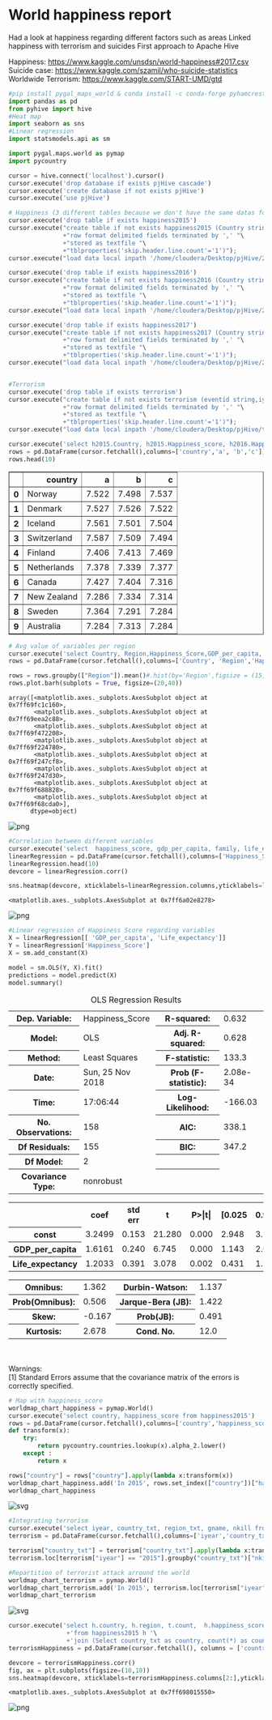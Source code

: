 # World happiness report

Had a look at happiness regarding different factors such as areas
Linked happiness with terrorism and suicides
First approach to Apache Hive

Happiness: https://www.kaggle.com/unsdsn/world-happiness#2017.csv
Suicide case: https://www.kaggle.com/szamil/who-suicide-statistics
Worldwide Terrorism: https://www.kaggle.com/START-UMD/gtd


```python
#pip install pygal_maps_world & conda install -c conda-forge pyhamcrest  & pip install cairosvg & pycountry
import pandas as pd
from pyhive import hive
#Heat map
import seaborn as sns 
#Linear regression
import statsmodels.api as sm

import pygal.maps.world as pymap
import pycountry
```


```python
cursor = hive.connect('localhost').cursor()
cursor.execute('drop database if exists pjHive cascade')
cursor.execute('create database if not exists pjHive')
cursor.execute('use pjHive')
```


```python
# Happiness (3 different tables because we don't have the same datas for each year)
cursor.execute('drop table if exists happiness2015')
cursor.execute("create table if not exists happiness2015 (Country string,Region string,Happiness_Rank int,Happiness_Score float,Standard_Error float,GDP_Per_Capita float,Family float,Life_Expectancy float,Freedom float,Government_Corruption float,Generosity float,Dystopia_Residual float) "\
               +"row format delimited fields terminated by ',' "\
               +"stored as textfile "\
               +"tblproperties('skip.header.line.count'='1')");
cursor.execute("load data local inpath '/home/cloudera/Desktop/pjHive/2015.csv' into table happiness2015")

cursor.execute('drop table if exists happiness2016')
cursor.execute("create table if not exists happiness2016 (Country string,Region string,Happiness_Rank int,Happiness_Score float,Lower_Confidence_Interval float,Upper_Confidence_Interval float,GDP_per_Capita float,Family float,Life_Expectancy float,Freedom float,Government_Corruption float,Generosity float,Dystopia_Residual float) "\
               +"row format delimited fields terminated by ',' "\
               +"stored as textfile "\
               +"tblproperties('skip.header.line.count'='1')");
cursor.execute("load data local inpath '/home/cloudera/Desktop/pjHive/2016.csv' into table happiness2016")

cursor.execute('drop table if exists happiness2017')
cursor.execute("create table if not exists happiness2017 (Country string,Happiness_Rank int ,Happiness_Score float,Whisker_high float,Whisker_low float,GDP_per_Capita float,Family float,Life_Expectancy float,Freedom float,Generosity float,Government_Corruption float,Dystopia_Residual float) "\
               +"row format delimited fields terminated by ',' "\
               +"stored as textfile "\
               +"tblproperties('skip.header.line.count'='1')");
cursor.execute("load data local inpath '/home/cloudera/Desktop/pjHive/2017.csv' into table happiness2017")


#Terrorism
cursor.execute('drop table if exists terrorism')
cursor.execute("create table if not exists terrorism (eventid string,iyear string,imonth string,iday string,approxdate string,extend string,resolution string,country string,country_txt string,region string,region_txt string,provstate string,city string,latitude string,longitude string,specificity string,vicinity string,location string,summary string,crit1 string,crit2 string,crit3 string,doubtterr string,alternative string,alternative_txt string,multiple string,success string,suicide string,attacktype1 string,attacktype1_txt string,attacktype2 string,attacktype2_txt string,attacktype3 string,attacktype3_txt string,targtype1 string,targtype1_txt string,targsubtype1 string,targsubtype1_txt string,corp1 string,target1 string,natlty1 string,natlty1_txt string,targtype2 string,targtype2_txt string,targsubtype2 string,targsubtype2_txt string,corp2 string,target2 string,natlty2 string,natlty2_txt string,targtype3 string,targtype3_txt string,targsubtype3 string,targsubtype3_txt string,corp3 string,target3 string,natlty3 string,natlty3_txt string,gname string,gsubname string,gname2 string,gsubname2 string,gname3 string,gsubname3 string,motive string,guncertain1 string,guncertain2 string,guncertain3 string,individual string,nperps string,nperpcap string,claimed string,claimmode string,claimmode_txt string,claim2 string,claimmode2 string,claimmode2_txt string,claim3 string,claimmode3 string,claimmode3_txt string,compclaim string,weaptype1 string,weaptype1_txt string,weapsubtype1 string,weapsubtype1_txt string,weaptype2 string,weaptype2_txt string,weapsubtype2 string,weapsubtype2_txt string,weaptype3 string,weaptype3_txt string,weapsubtype3 string,weapsubtype3_txt string,weaptype4 string,weaptype4_txt string,weapsubtype4 string,weapsubtype4_txt string,weapdetail string,nkill string,nkillus string,nkillter string,nwound string,nwoundus string,nwoundte string,property string,propextent string,propextent_txt string,propvalue string,propcomment string,ishostkid string,nhostkid string,nhostkidus string,nhours string,ndays string,divert string,kidhijcountry string,ransom string,ransomamt string,ransomamtus string,ransompaid string,ransompaidus string,ransomnote string,hostkidoutcome string,hostkidoutcome_txt string,nreleased string,addnotes string,scite1 string,scite2 string,scite3 string,dbsource string,INT_LOG string,INT_IDEO string,INT_MISC string,INT_ANY string,related string) "\
               +"row format delimited fields terminated by ',' "\
               +"stored as textfile "\
               +"tblproperties('skip.header.line.count'='1')");
cursor.execute("load data local inpath '/home/cloudera/Desktop/pjHive/terrorism.csv' into table terrorism")

```


```python
cursor.execute('select h2015.Country, h2015.Happiness_score, h2016.Happiness_score,h2017.Happiness_score from happiness2015 h2015 join happiness2016 h2016 on h2016.Country = h2015.Country join happiness2017 h2017 on h2017.Country = h2015.Country')
rows = pd.DataFrame(cursor.fetchall(),columns=['country','a', 'b','c'])
rows.head(10)
```




<div>
<style scoped>
    .dataframe tbody tr th:only-of-type {
        vertical-align: middle;
    }

    .dataframe tbody tr th {
        vertical-align: top;
    }

    .dataframe thead th {
        text-align: right;
    }
</style>
<table border="1" class="dataframe">
  <thead>
    <tr style="text-align: right;">
      <th></th>
      <th>country</th>
      <th>a</th>
      <th>b</th>
      <th>c</th>
    </tr>
  </thead>
  <tbody>
    <tr>
      <th>0</th>
      <td>Norway</td>
      <td>7.522</td>
      <td>7.498</td>
      <td>7.537</td>
    </tr>
    <tr>
      <th>1</th>
      <td>Denmark</td>
      <td>7.527</td>
      <td>7.526</td>
      <td>7.522</td>
    </tr>
    <tr>
      <th>2</th>
      <td>Iceland</td>
      <td>7.561</td>
      <td>7.501</td>
      <td>7.504</td>
    </tr>
    <tr>
      <th>3</th>
      <td>Switzerland</td>
      <td>7.587</td>
      <td>7.509</td>
      <td>7.494</td>
    </tr>
    <tr>
      <th>4</th>
      <td>Finland</td>
      <td>7.406</td>
      <td>7.413</td>
      <td>7.469</td>
    </tr>
    <tr>
      <th>5</th>
      <td>Netherlands</td>
      <td>7.378</td>
      <td>7.339</td>
      <td>7.377</td>
    </tr>
    <tr>
      <th>6</th>
      <td>Canada</td>
      <td>7.427</td>
      <td>7.404</td>
      <td>7.316</td>
    </tr>
    <tr>
      <th>7</th>
      <td>New Zealand</td>
      <td>7.286</td>
      <td>7.334</td>
      <td>7.314</td>
    </tr>
    <tr>
      <th>8</th>
      <td>Sweden</td>
      <td>7.364</td>
      <td>7.291</td>
      <td>7.284</td>
    </tr>
    <tr>
      <th>9</th>
      <td>Australia</td>
      <td>7.284</td>
      <td>7.313</td>
      <td>7.284</td>
    </tr>
  </tbody>
</table>
</div>




```python
# Avg value of variables per region
cursor.execute('select Country, Region,Happiness_Score,GDP_per_capita, Family, Life_expectancy, Freedom, Generosity, Government_Corruption,Dystopia_Residual from happiness2015')
rows = pd.DataFrame(cursor.fetchall(),columns=['Country', 'Region','Happiness_Score','GDP_per_capita', 'Family', 'Life_expectancy', 'Freedom', 'Generosity', 'Government_Corruption','Dystopia_Residual'])

rows = rows.groupby(["Region"]).mean()#.hist(by='Region',figsize = (15,20))
rows.plot.barh(subplots = True, figsize=(20,40))
```




    array([<matplotlib.axes._subplots.AxesSubplot object at 0x7ff69fc1c160>,
           <matplotlib.axes._subplots.AxesSubplot object at 0x7ff69eea2c88>,
           <matplotlib.axes._subplots.AxesSubplot object at 0x7ff69f472208>,
           <matplotlib.axes._subplots.AxesSubplot object at 0x7ff69f224780>,
           <matplotlib.axes._subplots.AxesSubplot object at 0x7ff69f247cf8>,
           <matplotlib.axes._subplots.AxesSubplot object at 0x7ff69f247d30>,
           <matplotlib.axes._subplots.AxesSubplot object at 0x7ff69f688828>,
           <matplotlib.axes._subplots.AxesSubplot object at 0x7ff69f68cda0>],
          dtype=object)




![png](output_5_1.png)



```python
#Correlation between different variables
cursor.execute('select  happiness_score, gdp_per_capita, family, life_expectancy, freedom, generosity, government_corruption,dystopia_residual from happiness2015')
linearRegression = pd.DataFrame(cursor.fetchall(),columns=['Happiness_Score', 'GDP_per_capita', 'Family', 'Life_expectancy', 'Freedom', 'Generosity', 'Government_Corruption','Dystopia_Residual'])
linearRegression.head(10)
devcore = linearRegression.corr()

sns.heatmap(devcore, xticklabels=linearRegression.columns,yticklabels=linearRegression.columns,annot=True)
```




    <matplotlib.axes._subplots.AxesSubplot at 0x7ff6a02e8278>




![png](output_6_1.png)



```python
#Linear regression of Happiness Score regarding variables
X = linearRegression[[ 'GDP_per_capita', 'Life_expectancy']]
Y = linearRegression['Happiness_Score']
X = sm.add_constant(X)

model = sm.OLS(Y, X).fit()
predictions = model.predict(X)
model.summary()
```




<table class="simpletable">
<caption>OLS Regression Results</caption>
<tr>
  <th>Dep. Variable:</th>     <td>Happiness_Score</td> <th>  R-squared:         </th> <td>   0.632</td>
</tr>
<tr>
  <th>Model:</th>                   <td>OLS</td>       <th>  Adj. R-squared:    </th> <td>   0.628</td>
</tr>
<tr>
  <th>Method:</th>             <td>Least Squares</td>  <th>  F-statistic:       </th> <td>   133.3</td>
</tr>
<tr>
  <th>Date:</th>             <td>Sun, 25 Nov 2018</td> <th>  Prob (F-statistic):</th> <td>2.08e-34</td>
</tr>
<tr>
  <th>Time:</th>                 <td>17:06:44</td>     <th>  Log-Likelihood:    </th> <td> -166.03</td>
</tr>
<tr>
  <th>No. Observations:</th>      <td>   158</td>      <th>  AIC:               </th> <td>   338.1</td>
</tr>
<tr>
  <th>Df Residuals:</th>          <td>   155</td>      <th>  BIC:               </th> <td>   347.2</td>
</tr>
<tr>
  <th>Df Model:</th>              <td>     2</td>      <th>                     </th>     <td> </td>   
</tr>
<tr>
  <th>Covariance Type:</th>      <td>nonrobust</td>    <th>                     </th>     <td> </td>   
</tr>
</table>
<table class="simpletable">
<tr>
         <td></td>            <th>coef</th>     <th>std err</th>      <th>t</th>      <th>P>|t|</th>  <th>[0.025</th>    <th>0.975]</th>  
</tr>
<tr>
  <th>const</th>           <td>    3.2499</td> <td>    0.153</td> <td>   21.280</td> <td> 0.000</td> <td>    2.948</td> <td>    3.552</td>
</tr>
<tr>
  <th>GDP_per_capita</th>  <td>    1.6161</td> <td>    0.240</td> <td>    6.745</td> <td> 0.000</td> <td>    1.143</td> <td>    2.089</td>
</tr>
<tr>
  <th>Life_expectancy</th> <td>    1.2033</td> <td>    0.391</td> <td>    3.078</td> <td> 0.002</td> <td>    0.431</td> <td>    1.975</td>
</tr>
</table>
<table class="simpletable">
<tr>
  <th>Omnibus:</th>       <td> 1.362</td> <th>  Durbin-Watson:     </th> <td>   1.137</td>
</tr>
<tr>
  <th>Prob(Omnibus):</th> <td> 0.506</td> <th>  Jarque-Bera (JB):  </th> <td>   1.422</td>
</tr>
<tr>
  <th>Skew:</th>          <td>-0.167</td> <th>  Prob(JB):          </th> <td>   0.491</td>
</tr>
<tr>
  <th>Kurtosis:</th>      <td> 2.678</td> <th>  Cond. No.          </th> <td>    12.0</td>
</tr>
</table><br/><br/>Warnings:<br/>[1] Standard Errors assume that the covariance matrix of the errors is correctly specified.




```python
# Map with happiness_score
worldmap_chart_happiness = pymap.World()
cursor.execute('select country, happiness_score from happiness2015')
rows = pd.DataFrame(cursor.fetchall(),columns=['country','happiness_score'])
def transform(x):
    try:
        return pycountry.countries.lookup(x).alpha_2.lower()
    except :
        return x

rows["country"] = rows["country"].apply(lambda x:transform(x))
worldmap_chart_happiness.add('In 2015', rows.set_index(["country"])["happiness_score"].to_dict())
worldmap_chart_happiness
```




![svg](output_8_0.png)




```python
#Integrating terrorism
cursor.execute('select iyear, country_txt, region_txt, gname, nkill from terrorism')
terrorism = pd.DataFrame(cursor.fetchall(),columns=['iyear','country_txt','region_txt','gname','nkill'])

terrorism["country_txt"] = terrorism["country_txt"].apply(lambda x:transform(x))
terrorism.loc[terrorism["iyear"] == "2015"].groupby("country_txt")["nkill"].count()

#Repartition of terrorist attack arround the world
worldmap_chart_terrorism = pymap.World()
worldmap_chart_terrorism.add('In 2015', terrorism.loc[terrorism["iyear"] == "2015"].groupby("country_txt")["nkill"].count().to_dict())
worldmap_chart_terrorism
```




![svg](output_9_0.png)




```python
cursor.execute('select h.country, h.region, t.count,  h.happiness_score, h.gdp_per_capita, h.family, h.life_expectancy, h.freedom, h.generosity, h.government_corruption, h.dystopia_residual '\
                +'from happiness2015 h '\
                +'join (Select country_txt as country, count(*) as count from terrorism group by country_txt) t on t.country = h.country')
terrorismHappiness = pd.DataFrame(cursor.fetchall(), columns = ['country', 'region', 'attacks',  'happiness_score', 'gdp_per_capita', 'family', 'life_expectancy', 'freedom', 'generosity', 'government_corruption', 'dystopia_residual'])

```


```python
devcore = terrorismHappiness.corr()
fig, ax = plt.subplots(figsize=(10,10)) 
sns.heatmap(devcore, xticklabels=terrorismHappiness.columns[2:],yticklabels=terrorismHappiness.columns[2:],annot=True, linewidths=.5, ax=ax)
```




    <matplotlib.axes._subplots.AxesSubplot at 0x7ff698015550>




![png](output_11_1.png)

